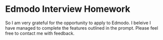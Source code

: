 # Edmodo Interview Homework

So I am very grateful for the opportunity to apply to Edmodo. I beleive I
have managed to complete the features outlined in the prompt. Please
feel free to contact me with feedback.
